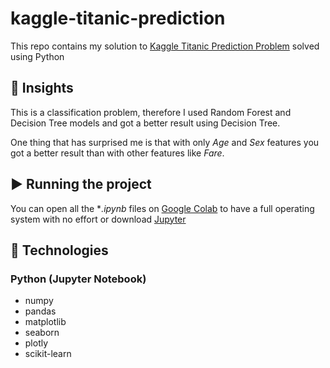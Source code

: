 # kaggle-titanic-prediction
This repo contains my solution to [Kaggle Titanic Prediction Problem](https://www.kaggle.com/c/titanic/overview) solved using Python

## 🤔 Insights

This is a classification problem, therefore I used Random Forest and Decision Tree models and got a better result using Decision Tree.

One thing that has surprised me is that with only *Age* and *Sex* features you got a better result than with other features like *Fare*.

## ▶ Running the project 
You can open all the **.ipynb* files on [Google Colab](https://colab.research.google.com/) to have a full operating system with no effort or download [Jupyter](https://jupyter.org)

## :crystal_ball: Technologies
### Python (Jupyter Notebook)
* numpy
* pandas
* matplotlib
* seaborn
* plotly
* scikit-learn
